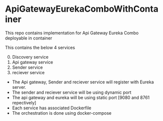 # ApiGatewayEurekaComboWithContainer
This repo contains implementation for Api Gateway Eureka Combo deployable in container

This contains the below 4 services

0) Discovery service
1) Api gateway service
2) Sender service
3) reciever service

- The Api gateway, Sender and reciever service will register with Eureka server.
- The sender and reciever service will be using dynamic port
- The api gateway and eureka will be using static port [9080 and 8761 repectively]
- Each service has associated Dockerfile
- The orchestration is done using docker-compose


